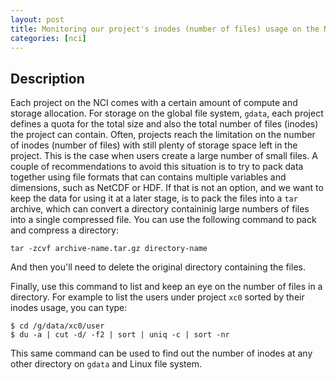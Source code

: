 ```yaml
---
layout: post
title: Monitoring our project's inodes (number of files) usage on the NCI.
categories: [nci]
---
```


## Description

Each project on the NCI comes with a certain amount of compute and storage allocation. For storage on the global file system, `gdata`, each project defines a quota for the total size and also the total number of files (inodes) the project can contain. Often, projects reach the limitation on the number of inodes (number of files) with still plenty of storage space left in the project. This is the case when users create a large number of small files. A couple of recommendations to avoid this situation is to try to pack data together using file formats that can contains multiple variables and dimensions, such as NetCDF or HDF. If that is not an option, and we want to keep the data for using it at a later stage, is to pack the files into a `tar` archive, which can convert a directory containinig large numbers of files into a single compressed file. You can use the following command to pack and compress a directory:

```
tar -zcvf archive-name.tar.gz directory-name
```

And then you'll need to delete the original directory containing the files. 

Finally, use this command to list and keep an eye on the number of files in a directory. For example to list the users under project `xc0` sorted by their inodes usage, you can type:

```
$ cd /g/data/xc0/user
$ du -a | cut -d/ -f2 | sort | uniq -c | sort -nr
```

This same command can be used to find out the number of inodes at any other directory on `gdata` and Linux file system.

